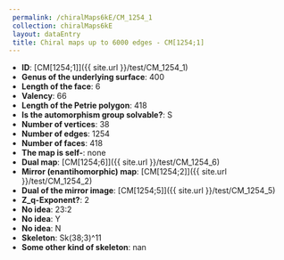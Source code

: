 ```yaml
--- 
 permalink: /chiralMaps6kE/CM_1254_1 
 collection: chiralMaps6kE
 layout: dataEntry
 title: Chiral maps up to 6000 edges - CM[1254;1]
---
```


- **ID**: [CM[1254;1]]({{ site.url }}/test/CM_1254_1)
- **Genus of the underlying surface**: 400
- **Length of the face**: 6
- **Valency**: 66
- **Length of the Petrie polygon**: 418
- **Is the automorphism group solvable?**: S
- **Number of vertices**: 38
- **Number of edges**: 1254
- **Number of faces**: 418
- **The map is self-**: none
- **Dual map**: [CM[1254;6]]({{ site.url }}/test/CM_1254_6)
- **Mirror (enantihomorphic) map**: [CM[1254;2]]({{ site.url }}/test/CM_1254_2)
- **Dual of the mirror image**: [CM[1254;5]]({{ site.url }}/test/CM_1254_5)
- **Z_q-Exponent?**: 2
- **No idea**:  23:2
- **No idea**: Y
- **No idea**: N
- **Skeleton**: Sk(38;3)^11
- **Some other kind of skeleton**: nan
